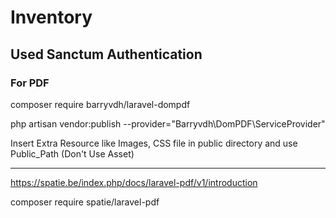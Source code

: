 # Inventory

## Used Sanctum Authentication

### For PDF

composer require barryvdh/laravel-dompdf

php artisan vendor:publish --provider="Barryvdh\DomPDF\ServiceProvider"

Insert Extra Resource like Images, CSS file in public directory and use Public_Path (Don't Use Asset)

----------------------------

<https://spatie.be/index.php/docs/laravel-pdf/v1/introduction>

composer require spatie/laravel-pdf

